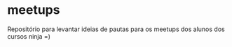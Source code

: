 # meetups
Repositório para levantar ideias de pautas para os meetups dos alunos dos cursos ninja =)
